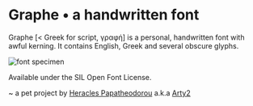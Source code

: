 Graphe • a handwritten font
===================================
Graphe [< Greek for script, γραφή] is a personal, handwritten font with awful kerning.
It contains English, Greek and several obscure glyphs.

![font specimen](https://rawgithub.com/Arty2/graphe/master/Graphe_Alpha_specimen.png)

Available under the SIL Open Font License.

~ a pet project by [Heracles Papatheodorou](http://archi.tect.gr) a.k.a [Arty2](http://www.twitter.com/Arty2)